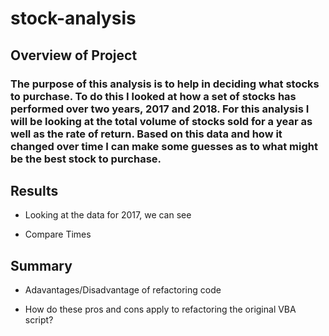 # stock-analysis

## Overview of Project

### The purpose of this analysis is to help in deciding what stocks to purchase. To do this I looked at how a set of stocks has performed over two years, 2017 and 2018. For this analysis I will be looking at the total volume of stocks sold for a year as well as the rate of return. Based on this data and how it changed over time I can make some guesses as to what might be the best stock to purchase.

## Results

- Looking at the data for 2017, we can see 

- Compare Times

## Summary

- Adavantages/Disadvantage of refactoring code

- How do these pros and cons apply to refactoring the original VBA script?
